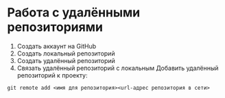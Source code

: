 # Работа с удалёнными репозиториями
1. Создать аккаунт на GitHub
2. Создать локальный репозиторий
3. Создать удалённый репозиторий
4. Связать удалённый репозиторий с локальным
Добавить удалённый репозиторий к проекту:
```
git remote add <имя для репозитория><url-адрес репозитория в сети>
```
